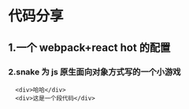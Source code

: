 # 代码分享

## 1.一个 webpack+react hot 的配置

### 2.snake 为 js 原生面向对象方式写的一个小游戏

```this
  <div>哈哈</div>
  <div>这是一个段代码</div>
```
